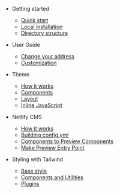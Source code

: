 - Getting started

  - [Quick start](quick-start.md)
  - [Local installation](local-installation.md)
  - [Directory structure](directory-structure.md)

- User Guide

  - [Change your address]()
  - [Customization]()

- Theme

  - [How it works]()
  - [Components](#namespacing)
  - [Layout]()
  - [Inline JavaScript]()

- Netlify CMS

  - [How it works]()
  - [Building config.yml]()
  - [Components to Preview Components]()
  - [Make Preview Entry Point]()

- Styling with Tailwind

  - [Base style]()
  - [Components and Utilities](#namespacing)
  - [Plugins]()

